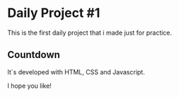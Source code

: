 # Daily Project #1

This is the first daily project that i made just for practice.

## Countdown

It´s developed with HTML, CSS and Javascript.

I hope you like!
